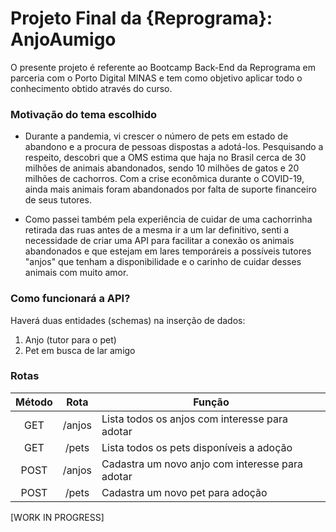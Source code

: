 # Projeto Final da {Reprograma}: AnjoAumigo 

O presente projeto é referente ao Bootcamp Back-End da Reprograma em parceria com o Porto Digital MINAS e tem como objetivo aplicar todo o conhecimento obtido através do curso.

### Motivação do tema escolhido
- Durante a pandemia, vi crescer o número de pets em estado de abandono e a procura de pessoas dispostas a adotá-los. Pesquisando a respeito, descobri que a OMS estima que haja no Brasil cerca de 30 milhões de animais abandonados, sendo 10 milhões de gatos e 20 milhões de cachorros. Com a crise econômica durante o COVID-19, ainda mais animais foram abandonados por falta de suporte financeiro de seus tutores.

- Como passei também pela experiência de cuidar de uma cachorrinha retirada das ruas antes de a mesma ir a um lar definitivo, senti a necessidade de criar uma API para facilitar a conexão os animais abandonados e que estejam em lares temporáreis a possíveis tutores "anjos" que tenham a disponibilidade e o carinho de cuidar desses animais com muito amor.

### Como funcionará a API?

Haverá duas entidades (schemas) na inserção de dados:

1. Anjo (tutor para o pet)
2. Pet em busca de lar amigo

### Rotas 

| Método   | Rota          | Função  |
|:--------:|:-------------:| ------- |
| GET | /anjos | Lista todos os anjos com interesse para adotar |
| GET | /pets | Lista todos os pets disponíveis a adoção |
| POST | /anjos | Cadastra um novo anjo com interesse para adotar |
| POST | /pets | Cadastra um novo pet para adoção |


[WORK IN PROGRESS]







